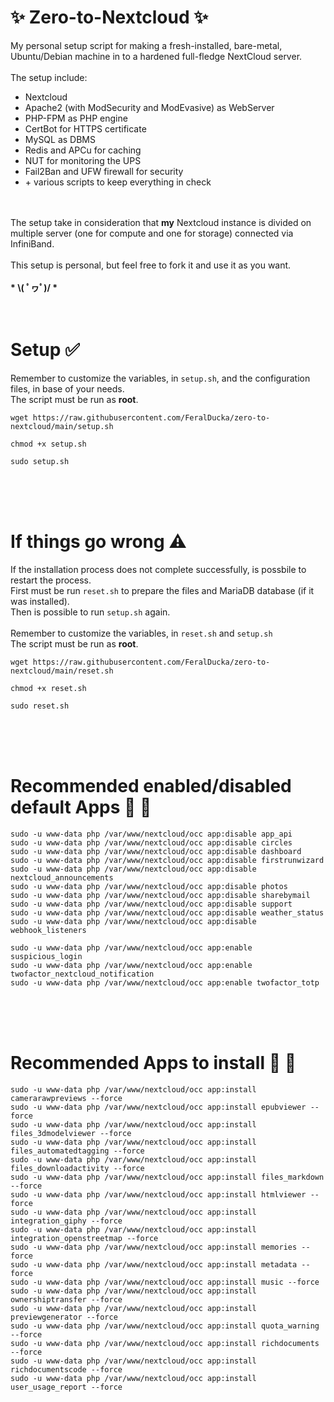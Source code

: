 # &#10024; Zero-to-Nextcloud &#10024;
My personal setup script for making a fresh-installed, bare-metal, Ubuntu/Debian machine in to a hardened full-fledge NextCloud server.<br>
<br>
The setup include:
<ul>
    <li>Nextcloud</li>
    <li>Apache2 (with ModSecurity and ModEvasive) as WebServer</li>
    <li>PHP-FPM as PHP engine</li>
    <li>CertBot for HTTPS certificate</li>
    <li>MySQL as DBMS</li>
    <li>Redis and APCu for caching</li>
    <li>NUT for monitoring the UPS</li>
    <li>Fail2Ban and UFW firewall for security</li>
    <li>+ various scripts to keep everything in check</li>
</ul>
<br>
<br>
The setup take in consideration that <b>my</b> Nextcloud instance is divided on multiple server (one for compute and one for storage) connected via InfiniBand.<br>
<br>
This setup is personal, but feel free to fork it and use it as you want. <br>
<br>
<b>* \( ﾟヮﾟ)/ *</b>

<br>
<br>
<br>

# Setup &#9989;
Remember to customize the variables, in ```setup.sh```, and the configuration files, in base of your needs. <br>
The script must be run as **root**.<br>
```
wget https://raw.githubusercontent.com/FeralDucka/zero-to-nextcloud/main/setup.sh
```
```
chmod +x setup.sh
```
```
sudo setup.sh
```

<br>
<br>
<br>

# If things go wrong &#9888;
If the installation process does not complete successfully, is possbile to restart the process.<br>
First must be run ```reset.sh``` to prepare the files and MariaDB database (if it was installed).<br>
Then is possible to run ```setup.sh``` again.<br>
<br>
Remember to customize the variables, in ```reset.sh``` and ```setup.sh```<br>
The script must be run as **root**.<br>
```
wget https://raw.githubusercontent.com/FeralDucka/zero-to-nextcloud/main/reset.sh
```
```
chmod +x reset.sh
```
```
sudo reset.sh
```

<br>
<br>
<br>

# Recommended enabled/disabled default Apps &#128295; &#128296;
```
sudo -u www-data php /var/www/nextcloud/occ app:disable app_api
sudo -u www-data php /var/www/nextcloud/occ app:disable circles
sudo -u www-data php /var/www/nextcloud/occ app:disable dashboard
sudo -u www-data php /var/www/nextcloud/occ app:disable firstrunwizard
sudo -u www-data php /var/www/nextcloud/occ app:disable nextcloud_announcements
sudo -u www-data php /var/www/nextcloud/occ app:disable photos
sudo -u www-data php /var/www/nextcloud/occ app:disable sharebymail
sudo -u www-data php /var/www/nextcloud/occ app:disable support
sudo -u www-data php /var/www/nextcloud/occ app:disable weather_status
sudo -u www-data php /var/www/nextcloud/occ app:disable webhook_listeners
```
```
sudo -u www-data php /var/www/nextcloud/occ app:enable suspicious_login
sudo -u www-data php /var/www/nextcloud/occ app:enable twofactor_nextcloud_notification
sudo -u www-data php /var/www/nextcloud/occ app:enable twofactor_totp
```

<br>
<br>
<br>

# Recommended Apps to install &#128301; &#127776;
```
sudo -u www-data php /var/www/nextcloud/occ app:install camerarawpreviews --force
sudo -u www-data php /var/www/nextcloud/occ app:install epubviewer --force
sudo -u www-data php /var/www/nextcloud/occ app:install files_3dmodelviewer --force
sudo -u www-data php /var/www/nextcloud/occ app:install files_automatedtagging --force
sudo -u www-data php /var/www/nextcloud/occ app:install files_downloadactivity --force
sudo -u www-data php /var/www/nextcloud/occ app:install files_markdown --force
sudo -u www-data php /var/www/nextcloud/occ app:install htmlviewer --force
sudo -u www-data php /var/www/nextcloud/occ app:install integration_giphy --force
sudo -u www-data php /var/www/nextcloud/occ app:install integration_openstreetmap --force
sudo -u www-data php /var/www/nextcloud/occ app:install memories --force
sudo -u www-data php /var/www/nextcloud/occ app:install metadata --force
sudo -u www-data php /var/www/nextcloud/occ app:install music --force
sudo -u www-data php /var/www/nextcloud/occ app:install ownershiptransfer --force
sudo -u www-data php /var/www/nextcloud/occ app:install previewgenerator --force
sudo -u www-data php /var/www/nextcloud/occ app:install quota_warning --force
sudo -u www-data php /var/www/nextcloud/occ app:install richdocuments --force
sudo -u www-data php /var/www/nextcloud/occ app:install richdocumentscode --force
sudo -u www-data php /var/www/nextcloud/occ app:install user_usage_report --force
```
